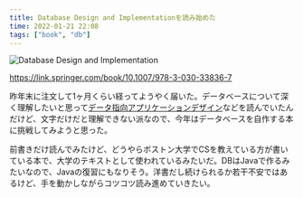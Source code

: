 ```yaml
---
title: Database Design and Implementationを読み始めた
time: 2022-01-21 22:08
tags: ["book", "db"]
---
```


![Database Design and Implementation](/posts/466/database-design-and-implementation.jpg)

https://link.springer.com/book/10.1007/978-3-030-33836-7

昨年末に注文して1ヶ月くらい経ってようやく届いた。データベースについて深く理解したいと思って[データ指向アプリケーションデザイン](https://www.oreilly.co.jp/books/9784873118703/)などを読んでいたんだけど、文字だけだと理解できない派なので、今年はデータベースを自作する本に挑戦してみようと思った。

前書きだけ読んでみたけど、どうやらボストン大学でCSを教えている方が書いている本で、大学のテキストとして使われているみたいだ。DBはJavaで作るみたいなので、Javaの復習にもなりそう。洋書だし続けられるか若干不安ではあるけど、手を動かしながらコツコツ読み進めていきたい。
